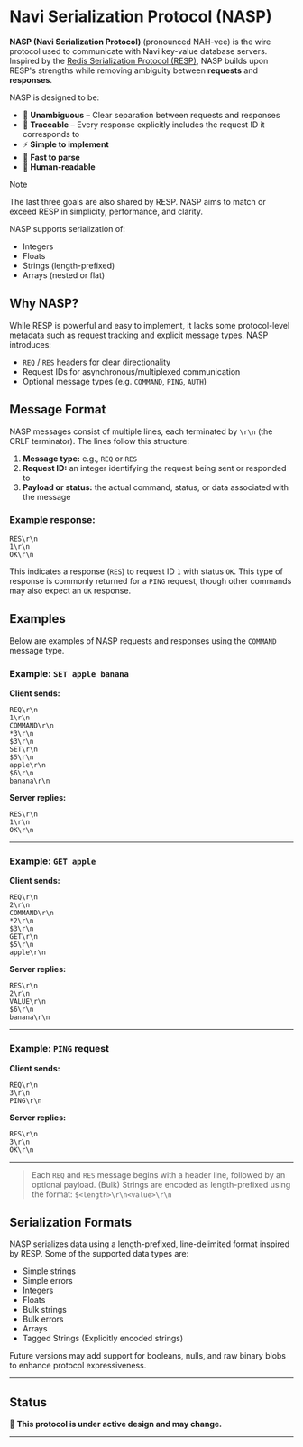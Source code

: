 # Navi Serialization Protocol (NASP)

**NASP (Navi Serialization Protocol)** (pronounced NAH-vee) is the wire protocol used to communicate with Navi key-value database servers. Inspired by the [Redis Serialization Protocol (RESP)](https://redis.io/docs/latest/develop/reference/protocol-spec/), NASP builds upon RESP's strengths while removing ambiguity between **requests** and **responses**.

NASP is designed to be:

- 🧠 **Unambiguous** – Clear separation between requests and responses
- 🔁 **Traceable** – Every response explicitly includes the request ID it corresponds to
- ⚡️ **Simple to implement**
- 🚀 **Fast to parse**
- 👀 **Human-readable**

> [!NOTE]
> The last three goals are also shared by RESP. NASP aims to match or exceed RESP in simplicity, performance, and clarity.

NASP supports serialization of:

- Integers
- Floats
- Strings (length-prefixed)
- Arrays (nested or flat)

## Why NASP?

While RESP is powerful and easy to implement, it lacks some protocol-level metadata such as request tracking and explicit message types. NASP introduces:

- `REQ` / `RES` headers for clear directionality
- Request IDs for asynchronous/multiplexed communication
- Optional message types (e.g. `COMMAND`, `PING`, `AUTH`)

## Message Format

NASP messages consist of multiple lines, each terminated by `\r\n` (the CRLF terminator). The lines follow this structure:

1. **Message type:** e.g., `REQ` or `RES`
2. **Request ID:** an integer identifying the request being sent or responded to
3. **Payload or status:** the actual command, status, or data associated with the message

### Example response:

```
RES\r\n
1\r\n
OK\r\n
```

This indicates a response (`RES`) to request ID `1` with status `OK`. This type of response is commonly returned for a `PING` request, though other commands may also expect an `OK` response.

## Examples

Below are examples of NASP requests and responses using the `COMMAND` message type.

### Example: `SET apple banana`

**Client sends:**

```
REQ\r\n
1\r\n
COMMAND\r\n
*3\r\n
$3\r\n
SET\r\n
$5\r\n
apple\r\n
$6\r\n
banana\r\n
```

**Server replies:**

```
RES\r\n
1\r\n
OK\r\n
```

---

### Example: `GET apple`

**Client sends:**

```
REQ\r\n
2\r\n
COMMAND\r\n
*2\r\n
$3\r\n
GET\r\n
$5\r\n
apple\r\n
```

**Server replies:**

```
RES\r\n
2\r\n
VALUE\r\n
$6\r\n
banana\r\n
```

---

### Example: `PING` request

**Client sends:**

```
REQ\r\n
3\r\n
PING\r\n
```

**Server replies:**

```
RES\r\n
3\r\n
OK\r\n
```

---

> Each `REQ` and `RES` message begins with a header line, followed by an optional payload.
> (Bulk) Strings are encoded as length-prefixed using the format: `$<length>\r\n<value>\r\n`

## Serialization Formats

NASP serializes data using a length-prefixed, line-delimited format inspired by RESP. Some of the supported data types are:

- Simple strings
- Simple errors
- Integers
- Floats
- Bulk strings
- Bulk errors
- Arrays
- Tagged Strings (Explicitly encoded strings)

Future versions may add support for booleans, nulls, and raw binary blobs to enhance protocol expressiveness.

---

## Status

🚧 **This protocol is under active design and may change.**

---

